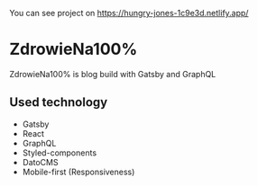 You can see project on https://hungry-jones-1c9e3d.netlify.app/

# ZdrowieNa100%

ZdrowieNa100% is blog build with Gatsby and GraphQL

## Used technology

- Gatsby
- React
- GraphQL
- Styled-components
- DatoCMS
- Mobile-first (Responsiveness)
